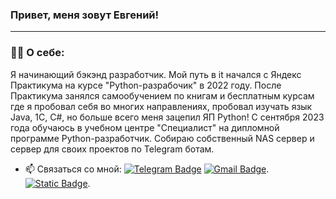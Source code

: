 ### Привет, меня зовут Евгений!

---
### :man_technologist: О себе:

Я начинающий бэкэнд разработчик. Мой путь в it начался с Яндекс Практикума на курсе "Python-разрабочик" в 2022 году. После Практикума занялся самообучением по книгам и бесплатным курсам где я пробовал себя во многих направлениях, пробовал изучать язык Java, 1C, C#, но больше всего меня зацепил ЯП Python! С сентября 2023 года обучаюсь в учебном центре "Специалист" на дипломной программе Python-разработчик. Собираю собственный NAS сервер и сервер для своих проектов по Telegram ботам.


- :mailbox: Связаться со мной: [![Telegram Badge](https://img.shields.io/badge/-kislovevgeny-blue?style=flat&logo=Telegram&logoColor=white)](https://t.me/ekislow) [![Gmail Badge](https://img.shields.io/badge/-Gmail-red?style=flat&logo=Gmail&logoColor=white)](mailto:evgenykislov32@gmail.com). [![Static Badge](https://img.shields.io/badge/-mailYandex-yellow%3Fstyle%3Dflat%26logoColor%3Dwhite?style=flat&logo=Yandex%20Mail&color=yellow)](mailto:e.kislow32@yandex.ru).
